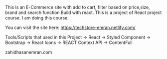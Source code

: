 This is an E-Commerce site with add to cart, filter based on price,size, brand and search function.Build with react. This is a project of React project course. I am doing this course. 

You can visit the site here: https://techstore-emran.netlify.com/

Tools/Scripts that used in this Project
  -> React
  -> Styled Component
  -> Bootstrap
  -> React Icons
  -> REACT Context API
  -> ContentFull 
  
  
  zahidhasanemran.com
